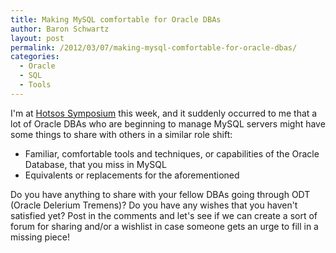 ```yaml
---
title: Making MySQL comfortable for Oracle DBAs
author: Baron Schwartz
layout: post
permalink: /2012/03/07/making-mysql-comfortable-for-oracle-dbas/
categories:
  - Oracle
  - SQL
  - Tools
---
```

I'm at [Hotsos Symposium][1] this week, and it suddenly occurred to me that a lot of Oracle DBAs who are beginning to manage MySQL servers might have some things to share with others in a similar role shift:

*   Familiar, comfortable tools and techniques, or capabilities of the Oracle Database, that you miss in MySQL
*   Equivalents or replacements for the aforementioned

Do you have anything to share with your fellow DBAs going through ODT (Oracle Delerium Tremens)? Do you have any wishes that you haven't satisfied yet? Post in the comments and let's see if we can create a sort of forum for sharing and/or a wishlist in case someone gets an urge to fill in a missing piece!

 [1]: http://www.hotsos.com/sym12.html
